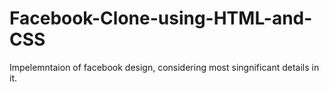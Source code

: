 # Facebook-Clone-using-HTML-and-CSS
Impelemntaion of facebook design, considering most singnificant details in it.
